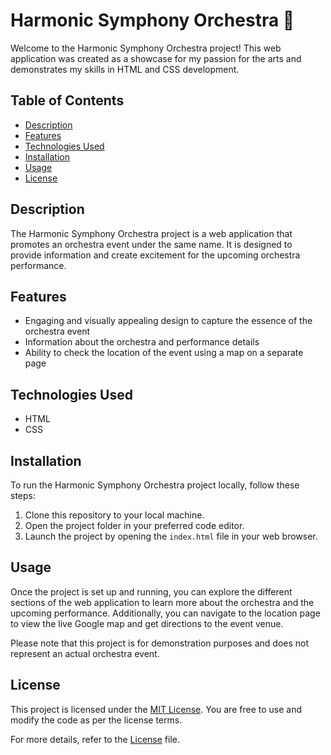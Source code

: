 # Harmonic Symphony Orchestra 🎷

Welcome to the Harmonic Symphony Orchestra project! This web application was created as a showcase for my passion for the arts and demonstrates my skills in HTML and CSS development.

## Table of Contents

- [Description](#description)
- [Features](#features)
- [Technologies Used](#technologies-used)
- [Installation](#installation)
- [Usage](#usage)
- [License](#license)

## Description

The Harmonic Symphony Orchestra project is a web application that promotes an orchestra event under the same name. It is designed to provide information and create excitement for the upcoming orchestra performance.

## Features

- Engaging and visually appealing design to capture the essence of the orchestra event
- Information about the orchestra and performance details
- Ability to check the location of the event using a map on a separate page

## Technologies Used

- HTML
- CSS

## Installation

To run the Harmonic Symphony Orchestra project locally, follow these steps:

1. Clone this repository to your local machine.
2. Open the project folder in your preferred code editor.
3. Launch the project by opening the `index.html` file in your web browser.

## Usage

Once the project is set up and running, you can explore the different sections of the web application to learn more about the orchestra and the upcoming performance. Additionally, you can navigate to the location page to view the live Google map and get directions to the event venue.

Please note that this project is for demonstration purposes and does not represent an actual orchestra event.

## License

This project is licensed under the [MIT License](LICENSE). You are free to use and modify the code as per the license terms.

For more details, refer to the [License](LICENSE) file.
